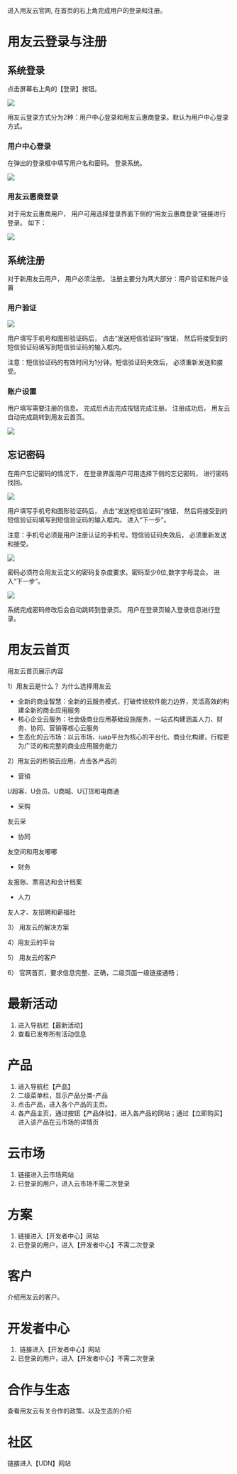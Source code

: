 进入用友云官网, 在首页的右上角完成用户的登录和注册。

# 用友云登录与注册

## 系统登录

点击屏幕右上角的【登录】按钮。

![](/articles/yycloud/2-/images/0.png)

用友云登录方式分为2种：用户中心登录和用友云惠商登录。默认为用户中心登录方式。

### 用户中心登录

在弹出的登录框中填写用户名和密码。 登录系统。

![](/articles/yycloud/2-/images/90871.png)

### 用友云惠商登录

对于用友云惠商用户， 用户可用选择登录界面下侧的“用友云惠商登录”链接进行登录。 如下：

![](/articles/yycloud/2-/images/96da4.png)

## 系统注册

对于新用友云用户， 用户必须注册。 注册主要分为两大部分：用户验证和账户设置

### 用户验证

![](/articles/yycloud/2-/images/9cdf2.png)

用户填写手机号和图形验证码后， 点击“发送短信验证码”按钮， 然后将接受到的短信验证码填写到短信验证码的输入框内。

注意：短信验证码的有效时间为1分钟。短信验证码失效后， 必须重新发送和接受。

### 账户设置

用户填写需要注册的信息。 完成后点击完成按钮完成注册。 注册成功后， 用友云自动完成跳转到用友云首页。

![](/articles/yycloud/2-/images/a51e0.png)

## 忘记密码

在用户忘记密码的情况下， 在登录界面用户可用选择下侧的忘记密码， 进行密码找回。

![](/articles/yycloud/2-/images/aee49.png)

用户填写手机号和图形验证码后， 点击“发送短信验证码”按钮， 然后将接受到的短信验证码填写到短信验证码的输入框内。 进入“下一步”。

注意：手机号必须是用户注册认证的手机号。短信验证码失效后， 必须重新发送和接受。

![](/articles/yycloud/2-/images/bddc7.png)

密码必须符合用友云定义的密码复杂度要求。密码至少6位,数字字母混合。 进入“下一步”。

![](/articles/yycloud/2-/images/c5842.png)

系统完成密码修改后会自动跳转到登录页。 用户在登录页输入登录信息进行登录。

# 用友云首页

用友云首页展示内容

​1）用友云是什么？ 为什么选择用友云

* 全新的商业智慧：全新的云服务模式，打破传统软件能力边界，灵活高效的构建全新的商业应用服务
* 核心企业云服务：社会级商业应用基础设施服务，一站式构建涵盖人力、财务、协同、营销等核心云服务
* 生态化的云市场：以云市场、iuap平台为核心的平台化、商业化构建，行程更为广泛的和完整的商业应用服务能力

2）用友云的热销云应用，点击各产品的

* 营销

U超客、U会员、U商城、U订货和电商通

* 采购

友云采

* 协同

友空间和用友嘟嘟

* 财务

友报账、票易达和会计档案

* 人力

友人才、友招聘和薪福社

3​） 用友云的解决方案

4​）用友云的平台

5​） 用友云的客户

6）​ 官网首页，要求信息完整、正确，二级页面一级链接通畅；

# 最新活动

1. 进入导航栏【最新活动】
2. 查看已发布所有活动信息

# 产品

1. 进入导航栏【产品】
2. 二级菜单栏，显示产品分类-产品
3. 点击产品，进入各个产品的主页。
4. 各产品主页，通过按钮【产品体验】，进入各产品的网站；通过【立即购买】进入该产品在云市场的详情页

# 云市场

1. 链接进入云市场网站
2. 已登录的用户，进入云市场不需二次登录

# 方案

1. 链接进入【开发者中心】网站
2. 已登录的用户，进入【开发者中心】不需二次登录

# 客户

介绍用友云的客户。

# 开发者中心

1. ​ 链接进入【开发者中心】网站
2. 已登录的用户，进入【开发者中心】不需二次登录

# 合作与生态

查看用友云有关合作的政策、以及生态的介绍

# 社区

链接进入【UDN】网站

